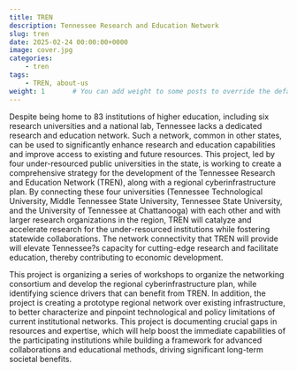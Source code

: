 ```yaml
---
title: TREN
description: Tennessee Research and Education Network
slug: tren
date: 2025-02-24 00:00:00+0000
image: cover.jpg
categories:
    - tren
tags:
    - TREN, about-us
weight: 1       # You can add weight to some posts to override the default sorting (date descending)
---
```

Despite being home to 83 institutions of higher education, including six research universities and a national lab, Tennessee lacks a dedicated research and education network. Such a network, common in other states, can be used to significantly enhance research and education capabilities and improve access to existing and future resources. This project, led by four under-resourced public universities in the state, is working to create a comprehensive strategy for the development of the Tennessee Research and Education Network (TREN), along with a regional cyberinfrastructure plan. By connecting these four universities (Tennessee Technological University, Middle Tennessee State University, Tennessee State University, and the University of Tennessee at Chattanooga) with each other and with larger research organizations in the region, TREN will catalyze and accelerate research for the under-resourced institutions while fostering statewide collaborations. The network connectivity that TREN will provide will elevate Tennessee?s capacity for cutting-edge research and facilitate education, thereby contributing to economic development.


This project is organizing a series of workshops to organize the networking consortium and develop the regional cyberinfrastructure plan, while identifying science drivers that can benefit from TREN. In addition, the project is creating a prototype regional network over existing infrastructure, to better characterize and pinpoint technological and policy limitations of current institutional networks. This project is documenting crucial gaps in resources and expertise, which will help boost the immediate capabilities of the participating institutions while building a framework for advanced collaborations and educational methods, driving significant long-term societal benefits. 

